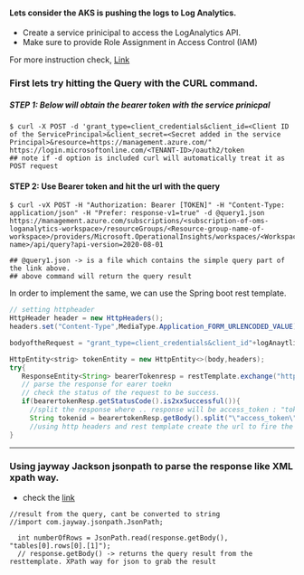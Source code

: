 #### Lets consider the AKS is pushing the logs to Log Analytics.

  - Create a service prinicipal to access the LogAnalytics API.
  - Make sure to provide Role Assignment in Access Control (IAM) 
 
 For more instruction check, [Link](https://dev.loganalytics.io/documentation/1-Tutorials/ARM-API)
 
 ### First lets try hitting the Query with the CURL command.
 ##### STEP 1: Below will obtain the bearer token with the service prinicpal
  ```
  $ curl -X POST -d 'grant_type=client_credentials&client_id=<Client ID of the ServicePrincipal>&client_secret=<Secret added in the service Principal>&resource=https://management.azure.com/" https://login.microsoftonline.com/<TENANT-ID>/oauth2/token
  ## note if -d option is included curl will automatically treat it as POST request
  ```
  
  #### STEP 2: Use Bearer token and hit the url with the query
  
  ```
  $ curl -vX POST -H "Authorization: Bearer [TOKEN]" -H "Content-Type: application/json" -H "Prefer: response-v1=true" -d @query1.json https://management.azure.com/subscriptions/<subscription-of-oms-loganalytics-workspace>/resourceGroups/<Resource-group-name-of-workspace>/providers/Microsoft.OperationalInsights/workspaces/<Workspace-name>/api/query?api-version=2020-08-01
  
  ## @query1.json -> is a file which contains the simple query part of the link above.
  ## above command will return the query result
  ```
  
  In order to implement the same, we can use the Spring boot rest template.
  
  ```java
  // setting httpheader 
  HttpHeader header = new HttpHeaders();
  headers.set("Content-Type",MediaType.Application_FORM_URLENCODED_VALUE)
  
  bodyoftheRequest = "grant_type=client_credentials&client_id"+logAnaytlicsAppid + "&client_secret="+logAnalyticsecert+"&respurces=https://management.azure.com/"

  HttpEntity<strig> tokenEntity = new HttpEntity<>(body,headers);
  try{
     ResponseEntity<String> bearerTokenresp = restTemplate.exchange("https://login.microsoftonline.com/<tenantID>/ouath2/token", headers);
     // parse the response for earer toekn
     // check the status of the request to be success.
     if(bearertokenResp.getStatusCode().is2xxSuccessful()){
       //split the response where .. response will be access_token : "token..."
       String tokenid = bearertokenResp.getBody().split("\"access_token\":\"")...
       //using http headers and rest template create the url to fire the query to obtain the result from log analytics
  }
  ```
-------

### Using jayway Jackson jsonpath to parse the response like XML xpath way.
 - check the [link](https://www.baeldung.com/guide-to-jayway-jsonpath)

```
//result from the query, cant be converted to string
//import com.jayway.jsonpath.JsonPath;

  int numberOfRows = JsonPath.read(response.getBody(), "tables[0].rows[0].[1]");
  // response.getBody() -> returns the query result from the resttemplate. XPath way for json to grab the result
```
